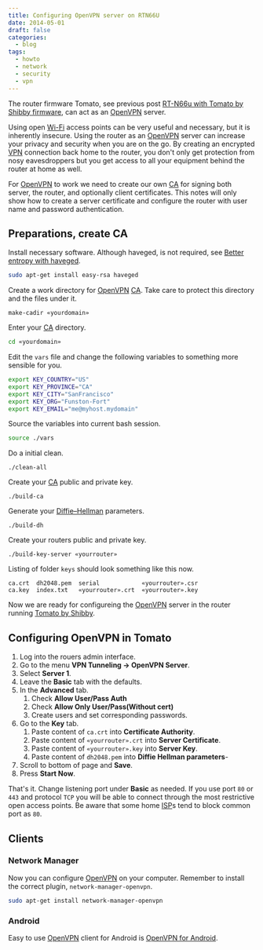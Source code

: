 ```yaml
---
title: Configuring OpenVPN server on RTN66U
date: 2014-05-01
draft: false
categories:
  - blog
tags:
  - howto
  - network
  - security
  - vpn
---
```


The router firmware Tomato, see previous post [RT-N66u with Tomato by Shibby firmware](2014-04-17-tomato), can act as an [OpenVPN] server.

Using open [Wi-Fi] access points can be very useful and necessary, but it is inherently insecure. Using the router as an [OpenVPN] server can increase your privacy and security when you are on the go. By creating an encrypted [VPN] connection back home to the router, you don't only get protection from nosy eavesdroppers but you get access to all your equipment behind the router at home as well.

For [OpenVPN] to work we need to create our own [CA] for signing both server, the router, and optionally client certificates. This notes will only show how to create a server certificate and configure the router with user name and password authentication.

## Preparations, create CA

Install necessary software. Although haveged, is not required, see [Better entropy with haveged](2014-04-29-haveged).

```bash
sudo apt-get install easy-rsa haveged
```

Create a work directory for [OpenVPN] [CA]. Take care to protect this directory and the files under it.

```shell
make-cadir «yourdomain»
```

Enter your [CA] directory.

```bash
cd «yourdomain»
```

Edit the `vars` file and change the following variables to something more sensible for you.

```bash
export KEY_COUNTRY="US"
export KEY_PROVINCE="CA"
export KEY_CITY="SanFrancisco"
export KEY_ORG="Funston-Fort"
export KEY_EMAIL="me@myhost.mydomain"
```

Source the variables into current bash session.

```bash
source ./vars
```

Do a initial clean.

```shell
./clean-all
```

Create your [CA] public and private key.

```shell
./build-ca
```

Generate your [Diffie–Hellman] parameters.

```shell
./build-dh
```

Create your routers public and private key.

```shell
./build-key-server «yourrouter»
```

Listing of folder `keys` should look something like this now.

```plain
ca.crt  dh2048.pem  serial            «yourrouter».csr
ca.key  index.txt   «yourrouter».crt  «yourrouter».key
```

Now we are ready for configureing the [OpenVPN] server in the router running [Tomato by Shibby].

## Configuring OpenVPN in Tomato

1. Log into the rouers admin interface.
2. Go to the menu **VPN Tunneling → OpenVPN Server**.
3. Select **Server 1**.
4. Leave the **Basic** tab with the defaults.
5. In the **Advanced** tab.
    1. Check **Allow User/Pass Auth**
    2. Check **Allow Only User/Pass(Without cert)**
    3. Create users and set corresponding passwords.
6. Go to the **Key** tab.
    1. Paste content of `ca.crt` into **Certificate Authority**.
    2. Paste content of `«yourrouter».crt` into **Server Certificate**.
    3. Paste content of `«yourrouter».key` into **Server Key**.
    4. Paste content of `dh2048.pem` into **Diffie Hellman parameters**-
7. Scroll to bottom of page and **Save**.
8. Press **Start Now**.

That's it. Change listening port under **Basic** as needed. If you use port `80` or `443` and protocol `TCP` you will be able to connect through the most restrictive open access points. Be aware that some home [ISP]s tend to block common port as `80`.

## Clients

### Network Manager

Now you can configure [OpenVPN] on your computer. Remember to install the correct plugin, `network-manager-openvpn`.

```bash
sudo apt-get install network-manager-openvpn
```
### Android

Easy to use [OpenVPN] client for Android is [OpenVPN for Android](https://play.google.com/store/apps/details?id=de.blinkt.openvpn).



[CA]: https://en.wikipedia.org/wiki/Certificate_authority "Certificate Authority"
[OpenVPN]: https://en.wikipedia.org/wiki/OpenVPN "OpenVPN"
[Wi-Fi]: https://en.wikipedia.org/wiki/Wifi "Wi-Fi"
[VPN]: https://en.wikipedia.org/wiki/Vpn "Virtual Private Network"
[Diffie–Hellman]: https://en.wikipedia.org/wiki/Diffie-Helmann "Diffie–Hellman key exchange"
[Tomato by Shibby]:  http://tomato.groov.pl
[ISP]: https://en.wikipedia.org/wiki/Internet_Service_Provider "Internet Servicev Provider"

